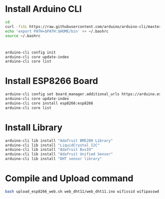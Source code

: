 # Install Arduino CLI
````bash
cd
curl -fsSL https://raw.githubusercontent.com/arduino/arduino-cli/master/install.sh | sh
echo 'export PATH=$PATH:$HOME/bin' >> ~/.bashrc
source ~/.bashrc
````
#
````bash
arduino-cli config init
arduino-cli core update-index
arduino-cli core list
````
# Install ESP8266 Board
````bash
arduino-cli config set board_manager.additional_urls https://arduino.esp8266.com/stable/package_esp8266com_index.json
arduino-cli core update-index
arduino-cli core install esp8266:esp8266
arduino-cli core list
````
# Install Library
````bash
arduino-cli lib install "Adafruit BME280 Library"
arduino-cli lib install "LiquidCrystal I2C"
arduino-cli lib install "Adafruit BusIO"
arduino-cli lib install "Adafruit Unified Sensor"
arduino-cli lib install "DHT sensor library"
````
# Compile and Upload command
````bash
bash upload_esp8266_web.sh web_dht11/web_dht11.ino wifissid wifipasswd hostname
````
